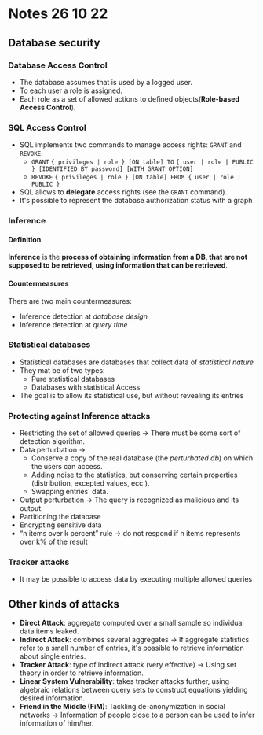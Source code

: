 # Notes 26 10 22

## Database security

### Database Access Control
 * The database assumes that is used by a  logged user.
 * To each user a role is assigned.
 * Each role as a set of allowed actions to defined objects(**Role-based Access Control**).

### SQL Access Control
 * SQL implements two commands to manage access rights: ```GRANT``` and ```REVOKE```.
     * ```GRANT``` ```{ privileges | role } [ON table] TO``` ```{ user | role | PUBLIC } [IDENTIFIED BY password] [WITH GRANT OPTION]```
     * ```REVOKE``` ```{ privileges | role } [ON table] FROM { user | role | PUBLIC }```
 * SQL allows to **delegate** access rights (see the ```GRANT``` command).
 * It's possible to represent the database authorization status with a graph

### Inference
#### Definition
**Inference** is the **process of obtaining information from a DB, that are not supposed to be retrieved, using information that can be retrieved**.

#### Countermeasures
There are two main countermeasures:
 * Inference detection at *database design*
 * Inference detection at *query time*

### Statistical databases
 * Statistical databases are databases that collect data of *statistical nature*
 * They mat be of two types:
     * Pure statistical databases
     * Databases with statistical Access
 * The goal is to allow its statistical use, but without revealing its entries

### Protecting against Inference attacks
 * Restricting the set of allowed queries -> There must be some sort of detection algorithm.
 * Data perturbation ->
     * Conserve a copy of the real database (the *perturbated db*) on which the users can access.
     * Adding noise to the statistics, but conserving certain properties (distribution, excepted values, ecc.).
     * Swapping entries' data.
 * Output perturbation -> The query is recognized as malicious and its output.
 * Partitioning the database
 * Encrypting sensitive data
 * “n items over k percent” rule -> do not respond if n items represents over k% of the result


### Tracker attacks
 * It may be possible to access data by executing multiple allowed queries

## Other kinds of attacks
 * **Direct Attack**: aggregate computed over a small sample so individual data items leaked.
 * **Indirect Attack**: combines several aggregates -> If aggregate statistics refer to a small number of entries, it's possible to retrieve information about single entries.
 * **Tracker Attack**: type of indirect attack (very effective) -> Using set theory in order to retrieve information.
 * **Linear System Vulnerability**: takes tracker attacks further, using algebraic relations between query sets to construct equations yielding desired information.
 * **Friend in the Middle (FiM)**: Tackling de-anonymization in social networks -> Information of people close to a person can be used to infer information of him/her.

